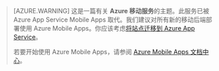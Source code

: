 <style>
.note.note-warning {
    background-color: #e3dc6c !important;
}
</style>

>[AZURE.WARNING] 这是一篇有关 **Azure 移动服务**的主题。此服务已被 Azure App Service Mobile Apps 取代。我们建议对所有新的移动后端部署使用 Azure Mobile Apps。你应该考虑[将站点迁移到 Azure App Service](/documentation/articles/app-service-mobile-migrating-from-mobile-services)。
>
> 若要开始使用 Azure Mobile Apps，请参阅 [Azure Mobile Apps 文档中心](/documentation/learning-paths/appservice-mobileapps/)。

<!---HONumber=Mooncake_0411_2016-->